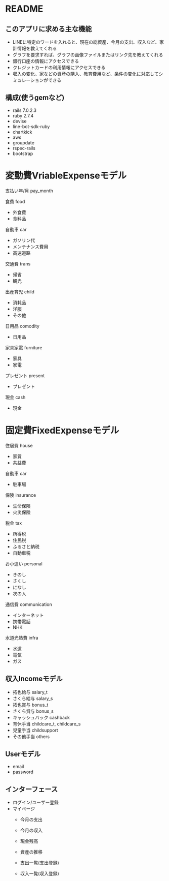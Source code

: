 # README

## このアプリに求める主な機能
- LINEに特定のワードを入れると、現在の総資産、今月の支出、収入など、家計情報を教えてくれる
- グラフを要求すれば、グラフの画像ファイルまたはリンク先を教えてくれる
- 銀行口座の情報にアクセスできる
- クレジットカードの利用情報にアクセスできる
- 収入の変化、家などの資産の購入、教育費用など、条件の変化に対応してシミュレーションができる

## 構成(使うgemなど)
- rails 7.0.2.3
- ruby 2.7.4
- devise
- line-bot-sdk-ruby
- chartkick
- aws
- groupdate
- rspec-rails
- bootstrap


# 変動費VriableExpenseモデル

支払い年/月 pay_month

食費 food
  - 外食費
  - 食料品

自動車 car
  - ガソリン代
  - メンテナンス費用
  - 高速道路

交通費 trans
  - 帰省
  - 観光

出産育児 child
  - 消耗品
  - 洋服
  - その他

日用品 comodity
  - 日用品

家具家電 furniture
  - 家具
  - 家電

プレゼント present
  - プレゼント

現金 cash
  - 現金


# 固定費FixedExpenseモデル
住居費 house
 - 家賃
 - 共益費

自動車 car
  - 駐車場

保険 insurance
 - 生命保険
 - 火災保険

税金 tax
  - 所得税
  - 住民税
  - ふるさと納税
  - 自動車税

お小遣い personal
  - きのし
  - さくし
  - になし
  - 次の人

通信費 communication
  - インターネット
  - 携帯電話
  - NHK

水道光熱費 infra
  - 水道
  - 電気
  - ガス

## 収入Incomeモデル
- 拓也給与 salary_t
- さくら給与 salary_s
- 拓也賞与 bonus_t
- さくら賞与 bonus_s
- キャッシュバック cashback
- 育休手当 childcare_t, childcare_s 
- 児童手当 childsupport
- その他手当 others


## Userモデル

- email
- password

## インターフェース

- ログイン/ユーザー登録
- マイページ
  - 今月の支出
  - 今月の収入
  - 現金残高
  - 資産の推移

  - 支出一覧(支出登録)
  - 収入一覧(収入登録)

